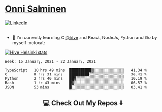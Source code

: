 <h1> <a href="https://osalmine.github.io/cv/">Onni Salminen</a></h1>
<a href="https://www.linkedin.com/in/onni-salminen/" target="_blank"><img src="https://img.shields.io/badge/LinkedIn-%230077B5.svg?&style=flat-square&logo=linkedin&logoColor=white" alt="LinkedIn"></a>
<br />
<br />

- 🌱 I’m currently learning C <a href="https://www.hive.fi/en/">@hive</a> and React, NodeJs, Python and Go by myself :octocat:

[![Hive Helsinki stats](https://badge42.herokuapp.com/api/stats/osalmine?privacyEmail=true&cursus=42)](https://github.com/JaeSeoKim/badge42)

<!--START_SECTION:waka-->
```text
Week: 15 January, 2021 - 22 January, 2021

TypeScript   10 hrs 49 mins  ██████████▒░░░░░░░░░░░░░░   41.34 % 
C            9 hrs 31 mins   █████████░░░░░░░░░░░░░░░░   36.41 % 
Python       2 hrs 40 mins   ██▓░░░░░░░░░░░░░░░░░░░░░░   10.19 % 
Bash         1 hr 43 mins    █▓░░░░░░░░░░░░░░░░░░░░░░░   06.57 % 
JSON         53 mins         █░░░░░░░░░░░░░░░░░░░░░░░░   03.41 % 
```
<!--END_SECTION:waka-->


<h2  align="center">💻 Check Out My Repos ⬇️ </h2>
